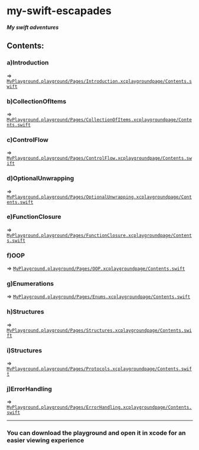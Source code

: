 # my-swift-escapades
<strong><em>My swift adventures</em></strong>

## Contents:
### a)Introduction 
=> [`MyPlayground.playground/Pages/Introduction.xcplaygroundpage/Contents.swift`](https://github.com/raghavTinker/my-swift-escapades/blob/main/MyPlayground.playground/Pages/Introduction.xcplaygroundpage/Contents.swift)<br>

### b)CollectionOfItems</h3> 
=> [`MyPlayground.playground/Pages/CollectionOfItems.xcplaygroundpage/Contents.swift`](https://github.com/raghavTinker/my-swift-escapades/blob/main/MyPlayground.playground/Pages/CollectionOfItems.xcplaygroundpage/Contents.swift)<br>
### c)ControlFlow 
=> [`MyPlayground.playground/Pages/ControlFlow.xcplaygroundpage/Contents.swift`](https://github.com/raghavTinker/my-swift-escapades/blob/main/MyPlayground.playground/Pages/ControlFlow.xcplaygroundpage/Contents.swift)<br>
### d)OptionalUnwrapping
=> [`MyPlayground.playground/Pages/OptionalUnwrapping.xcplaygroundpage/Contents.swift`](https://github.com/raghavTinker/my-swift-escapades/blob/main/MyPlayground.playground/Pages/OptionalUnwrapping.xcplaygroundpage/Contents.swift)<br>
### e)FunctionClosure
=> [`MyPlayground.playground/Pages/FunctionClosure.xcplaygroundpage/Contents.swift`](https://github.com/raghavTinker/my-swift-escapades/blob/main/MyPlayground.playground/Pages/FunctionsClosure.xcplaygroundpage/Contents.swift)<br>
### f)OOP
=> [`MyPlayground.playground/Pages/OOP.xcplaygroundpage/Contents.swift`](https://github.com/raghavTinker/my-swift-escapades/blob/main/MyPlayground.playground/Pages/OOP.xcplaygroundpage/Contents.swift)<br>
### g)Enumerations
=> [`MyPlayground.playground/Pages/Enums.xcplaygroundpage/Contents.swift`](https://github.com/raghavTinker/my-swift-escapades/blob/main/MyPlayground.playground/Pages/Enums.xcplaygroundpage/Contents.swift)<br>
### h)Structures
=> [`MyPlayground.playground/Pages/Structures.xcplaygroundpage/Contents.swift`](https://github.com/raghavTinker/my-swift-escapades/blob/main/MyPlayground.playground/Pages/Structures.xcplaygroundpage/Contents.swift)<br>
### i)Structures
=> [`MyPlayground.playground/Pages/Protocols.xcplaygroundpage/Contents.swift`](https://github.com/raghavTinker/my-swift-escapades/blob/main/MyPlayground.playground/Pages/Protocols.xcplaygroundpage/Contents.swift)<br>
### j)ErrorHandling
=> [`MyPlayground.playground/Pages/ErrorHandling.xcplaygroundpage/Contents.swift`](https://github.com/raghavTinker/my-swift-escapades/blob/main/MyPlayground.playground/Pages/ErrorHandling.xcplaygroundpage/Contents.swift)

<hr>
<h3>You can download the playground and open it in xcode for an easier viewing experience</h3>
